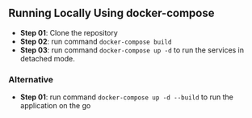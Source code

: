 ## Running Locally Using docker-compose
- **Step 01**: Clone the repository
- **Step 02**: run command `docker-compose build`
- **Step 03**: run command `docker-compose up -d` to run the services in detached mode.
### Alternative
- **Step 01**: run command `docker-compose up -d --build` to run the application on the go
